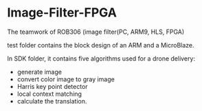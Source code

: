 # Image-Filter-FPGA
The teamwork of ROB306 (image filter(PC, ARM9, HLS, FPGA)

test folder contains the block design of an ARM and a MicroBlaze.

In SDK folder, it contains five algorithms used for a drone delivery:

- generate image
- convert color image to gray image
- Harris key point detector
- local context matching
- calculate the translation.